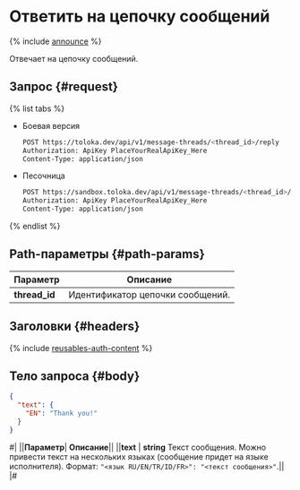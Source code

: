 # Ответить на цепочку сообщений

{% include [announce](../_includes/announce.md) %}

Отвечает на цепочку сообщений.

## Запрос {#request}

{% list tabs %}

- Боевая версия

    ```bash
    POST https://toloka.dev/api/v1/message-threads/<thread_id>/reply
    Authorization: ApiKey PlaceYourRealApiKey_Here
    Content-Type: application/json
    ```

- Песочница

    ```bash
    POST https://sandbox.toloka.dev/api/v1/message-threads/<thread_id>/reply
    Authorization: ApiKey PlaceYourRealApiKey_Here
    Content-Type: application/json
    ```

{% endlist %}

## Path-параметры {#path-params}

Параметр | Описание
----- | -----
**thread_id** | Идентификатор цепочки сообщений.

## Заголовки {#headers}

{% include [reusables-auth-content](../_includes/reusables/id-reusables/auth-content.md) %}

## Тело запроса {#body}

```json
{
  "text": {
    "EN": "Thank you!"
  }
}
```

#|
||**Параметр**| **Описание**||
||**text** | **string**
Текст сообщения. Можно привести текст на нескольких языках (сообщение придет на языке исполнителя). Формат: `"<язык RU/EN/TR/ID/FR>": "<текст сообщения>"`.||
|#